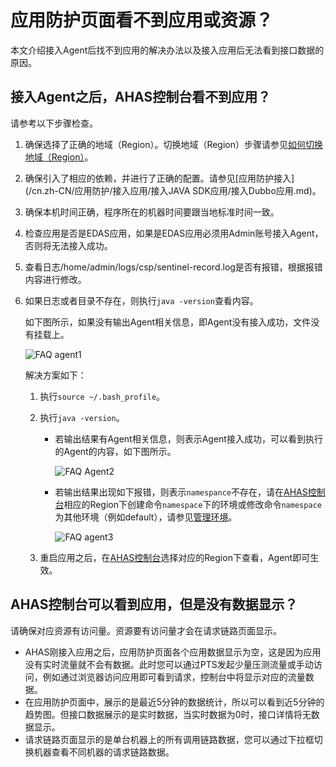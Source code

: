 # 应用防护页面看不到应用或资源？

本文介绍接入Agent后找不到应用的解决办法以及接入应用后无法看到接口数据的原因。

## 接入Agent之后，AHAS控制台看不到应用？

请参考以下步骤检查。

1.  确保选择了正确的地域（Region）。切换地域（Region）步骤请参见[如何切换地域（Region）](/cn.zh-CN/常见问题/其他/如何切换地域（Region）？.md)。

2.  确保引入了相应的依赖，并进行了正确的配置。请参见[应用防护接入](/cn.zh-CN/应用防护/接入应用/接入JAVA SDK应用/接入Dubbo应用.md)。

3.  确保本机时间正确，程序所在的机器时间要跟当地标准时间一致。

4.  检查应用是否是EDAS应用，如果是EDAS应用必须用Admin账号接入Agent，否则将无法接入成功。

5.  查看日志/home/admin/logs/csp/sentinel-record.log是否有报错，根据报错内容进行修改。

6.  如果日志或者目录不存在，则执行`java -version`查看内容。

    如下图所示，如果没有输出Agent相关信息，即Agent没有接入成功，文件没有挂载上。

    ![FAQ agent1](https://static-aliyun-doc.oss-cn-hangzhou.aliyuncs.com/assets/img/zh-CN/4361942061/p172280.png)

    解决方案如下：

    1.  执行`source ~/.bash_profile`。

    2.  执行`java -version`。

        -   若输出结果有Agent相关信息，则表示Agent接入成功，可以看到执行的Agent的内容，如下图所示。

            ![FAQ Agent2](https://static-aliyun-doc.oss-cn-hangzhou.aliyuncs.com/assets/img/zh-CN/1742942061/p172200.png)

        -   若输出结果出现如下报错，则表示`namespance`不存在，请在[AHAS控制台](https://ahas.console.aliyun.com)相应的Region下创建命令`namespace`下的环境或修改命令`namespace`为其他环境（例如default），请参见[管理环境](/cn.zh-CN/系统管理/管理环境.md)。

            ![FAQ agent3](https://static-aliyun-doc.oss-cn-hangzhou.aliyuncs.com/assets/img/zh-CN/1742942061/p172206.png)

    3.  重启应用之后，在[AHAS控制台](https://ahas.console.aliyun.com)选择对应的Region下查看，Agent即可生效。


## AHAS控制台可以看到应用，但是没有数据显示？

请确保对应资源有访问量。资源要有访问量才会在请求链路页面显示。

-   AHAS刚接入应用之后，应用防护页面各个应用数据显示为空，这是因为应用没有实时流量就不会有数据。此时您可以通过PTS发起少量压测流量或手动访问，例如通过浏览器访问应用即可看到请求，控制台中将显示对应的流量数据。
-   在应用防护页面中，展示的是最近5分钟的数据统计，所以可以看到近5分钟的趋势图。但接口数据展示的是实时数据，当实时数据为0时，接口详情将无数据显示。
-   请求链路页面显示的是单台机器上的所有调用链路数据，您可以通过下拉框切换机器查看不同机器的请求链路数据。


